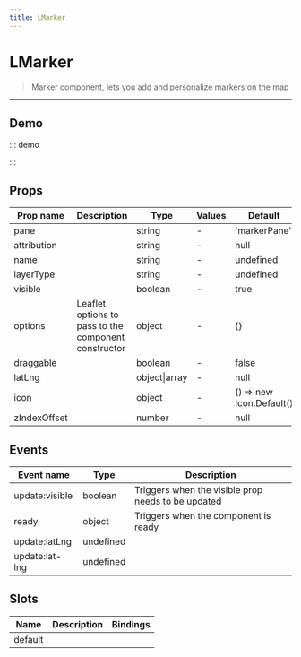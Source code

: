 ```yaml
---
title: LMarker
---
```


# LMarker

> Marker component, lets you add and personalize markers on the map

---

## Demo

::: demo
<template>
<l-map style="height: 350px" :zoom="zoom" :center="center">
<l-tile-layer :url="url"></l-tile-layer>
<l-marker :lat-lng="markerLatLng" ></l-marker>
</l-map>
</template>

<script>
import {LMap, LTileLayer, LMarker} from 'vue2-leaflet';

export default {
  components: {
    LMap,
    LTileLayer,
    LMarker
  },
  data () {
    return {
      url: 'https://{s}.tile.openstreetmap.org/{z}/{x}/{y}.png',
      zoom: 3,
      center: [47.313220, -1.319482],
      markerLatLng: [47.313220, -1.319482]
    };
  }
}
</script>

:::

## Props

| Prop name    | Description                                          | Type          | Values | Default                  |
| ------------ | ---------------------------------------------------- | ------------- | ------ | ------------------------ |
| pane         |                                                      | string        | -      | 'markerPane'             |
| attribution  |                                                      | string        | -      | null                     |
| name         |                                                      | string        | -      | undefined                |
| layerType    |                                                      | string        | -      | undefined                |
| visible      |                                                      | boolean       | -      | true                     |
| options      | Leaflet options to pass to the component constructor | object        | -      | {}                       |
| draggable    |                                                      | boolean       | -      | false                    |
| latLng       |                                                      | object\|array | -      | null                     |
| icon         |                                                      | object        | -      | () => new Icon.Default() |
| zIndexOffset |                                                      | number        | -      | null                     |

## Events

| Event name     | Type      | Description                                        |
| -------------- | --------- | -------------------------------------------------- |
| update:visible | boolean   | Triggers when the visible prop needs to be updated |
| ready          | object    | Triggers when the component is ready               |
| update:latLng  | undefined |
| update:lat-lng | undefined |

## Slots

| Name    | Description | Bindings |
| ------- | ----------- | -------- |
| default |             |          |
